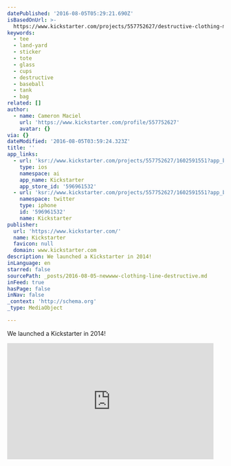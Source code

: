```yaml
---
datePublished: '2016-08-05T05:29:21.690Z'
isBasedOnUrl: >-
  https://www.kickstarter.com/projects/557752627/destructive-clothing-modern-designs?ref=user_menu
keywords:
  - tee
  - land-yard
  - sticker
  - tote
  - glass
  - cups
  - destructive
  - baseball
  - tank
  - bag
related: []
author:
  - name: Cameron Maciel
    url: 'https://www.kickstarter.com/profile/557752627'
    avatar: {}
via: {}
dateModified: '2016-08-05T03:59:24.323Z'
title: ''
app_links:
  - url: 'ksr://www.kickstarter.com/projects/557752627/1602591551?app_banner=1'
    type: ios
    namespace: ai
    app_name: Kickstarter
    app_store_id: '596961532'
  - url: 'ksr://www.kickstarter.com/projects/557752627/1602591551?app_banner=1'
    namespace: twitter
    type: iphone
    id: '596961532'
    name: Kickstarter
publisher:
  url: 'https://www.kickstarter.com/'
  name: Kickstarter
  favicon: null
  domain: www.kickstarter.com
description: We launched a Kickstarter in 2014!
inLanguage: en
starred: false
sourcePath: _posts/2016-08-05-newwww-clothing-line-destructive.md
inFeed: true
hasPage: false
inNav: false
_context: 'http://schema.org'
_type: MediaObject

---
```

We launched a Kickstarter in 2014!

<iframe src="https://cdn.embedly.com/widgets/media.html?src=https%3A%2F%2Fwww.kickstarter.com%2Fprojects%2F557752627%2Fdestructive-clothing-modern-designs%2Fwidget%2Fvideo.html&amp;url=https%3A%2F%2Fwww.kickstarter.com%2Fprojects%2F557752627%2Fdestructive-clothing-modern-designs&amp;image=https%3A%2F%2Fksr-ugc.imgix.net%2Fassets%2F012%2F123%2F370%2F7209f87dd91bfbae0d37a64610036a5b_original.jpg%3Fw%3D560%26h%3D315%26fit%3Dfill%26bg%3D000000%26v%3D1463737896%26auto%3Dformat%26q%3D92%26s%3Da31bbf894d57c3e64ac89aefdd9307bc&amp;key=b7d04c9b404c499eba89ee7072e1c4f7&amp;type=text%2Fhtml&amp;schema=kickstarter" width="480" height="270" scrolling="no" frameborder="0" allowfullscreen="" style=""></iframe>